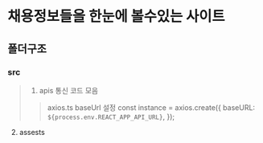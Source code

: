 # 채용정보들을 한눈에 볼수있는 사이트

## 폴더구조

### src
> 1. apis 통신 코드 모음
>> axios.ts 
>> baseUrl 설정
    const instance = axios.create({
        baseURL: `${process.env.REACT_APP_API_URL}`,
    });

2. assests 
    